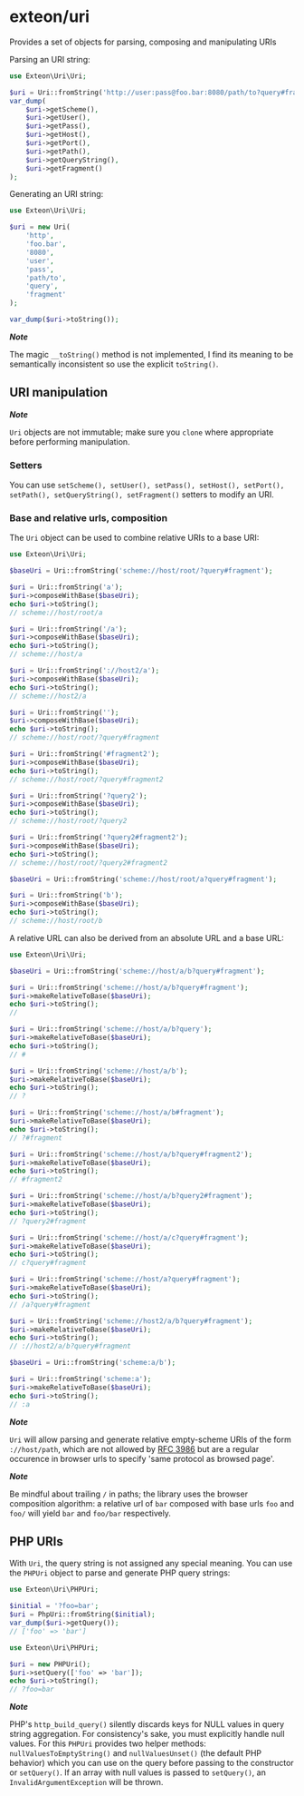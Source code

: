 # exteon/uri

Provides a set of objects for parsing, composing and manipulating URIs

Parsing an URI string:

```php
use Exteon\Uri\Uri;

$uri = Uri::fromString('http://user:pass@foo.bar:8080/path/to?query#fragment');
var_dump(
    $uri->getScheme(),
    $uri->getUser(),
    $uri->getPass(),
    $uri->getHost(),
    $uri->getPort(),
    $uri->getPath(),
    $uri->getQueryString(),
    $uri->getFragment()
);
```

Generating an URI string:

```php
use Exteon\Uri\Uri;

$uri = new Uri(
    'http',
    'foo.bar',
    '8080',
    'user',
    'pass',
    'path/to',
    'query',
    'fragment'
);

var_dump($uri->toString());
```

***Note***

The magic `__toString()` method is not implemented, I find its meaning to be
semantically inconsistent so use the explicit `toString()`.

## URI manipulation

***Note***

`Uri` objects are not immutable; make sure you `clone` where appropriate before
performing manipulation.

### Setters

You can use 
`setScheme(), setUser(), setPass(), setHost(), setPort(), setPath(), setQueryString(), setFragment()`
setters to modify an URI.

### Base and relative urls, composition

The `Uri` object can be used to combine relative URIs to a base URI:

```php
use Exteon\Uri\Uri;

$baseUri = Uri::fromString('scheme://host/root/?query#fragment');

$uri = Uri::fromString('a');
$uri->composeWithBase($baseUri);
echo $uri->toString();
// scheme://host/root/a

$uri = Uri::fromString('/a');
$uri->composeWithBase($baseUri);
echo $uri->toString();
// scheme://host/a

$uri = Uri::fromString('://host2/a');
$uri->composeWithBase($baseUri);
echo $uri->toString();
// scheme://host2/a

$uri = Uri::fromString('');
$uri->composeWithBase($baseUri);
echo $uri->toString();
// scheme://host/root/?query#fragment

$uri = Uri::fromString('#fragment2');
$uri->composeWithBase($baseUri);
echo $uri->toString();
// scheme://host/root/?query#fragment2

$uri = Uri::fromString('?query2');
$uri->composeWithBase($baseUri);
echo $uri->toString();
// scheme://host/root/?query2

$uri = Uri::fromString('?query2#fragment2');
$uri->composeWithBase($baseUri);
echo $uri->toString();
// scheme://host/root/?query2#fragment2

$baseUri = Uri::fromString('scheme://host/root/a?query#fragment');

$uri = Uri::fromString('b');
$uri->composeWithBase($baseUri);
echo $uri->toString();
// scheme://host/root/b
```

A relative URL can also be derived from an absolute URL and a base URL:

```php
use Exteon\Uri\Uri;

$baseUri = Uri::fromString('scheme://host/a/b?query#fragment');

$uri = Uri::fromString('scheme://host/a/b?query#fragment');
$uri->makeRelativeToBase($baseUri);
echo $uri->toString();
//

$uri = Uri::fromString('scheme://host/a/b?query');
$uri->makeRelativeToBase($baseUri);
echo $uri->toString();
// #

$uri = Uri::fromString('scheme://host/a/b');
$uri->makeRelativeToBase($baseUri);
echo $uri->toString();
// ?

$uri = Uri::fromString('scheme://host/a/b#fragment');
$uri->makeRelativeToBase($baseUri);
echo $uri->toString();
// ?#fragment

$uri = Uri::fromString('scheme://host/a/b?query#fragment2');
$uri->makeRelativeToBase($baseUri);
echo $uri->toString();
// #fragment2

$uri = Uri::fromString('scheme://host/a/b?query2#fragment');
$uri->makeRelativeToBase($baseUri);
echo $uri->toString();
// ?query2#fragment

$uri = Uri::fromString('scheme://host/a/c?query#fragment');
$uri->makeRelativeToBase($baseUri);
echo $uri->toString();
// c?query#fragment

$uri = Uri::fromString('scheme://host/a?query#fragment');
$uri->makeRelativeToBase($baseUri);
echo $uri->toString();
// /a?query#fragment

$uri = Uri::fromString('scheme://host2/a/b?query#fragment');
$uri->makeRelativeToBase($baseUri);
echo $uri->toString();
// ://host2/a/b?query#fragment

$baseUri = Uri::fromString('scheme:a/b');

$uri = Uri::fromString('scheme:a');
$uri->makeRelativeToBase($baseUri);
echo $uri->toString();
// :a
```

***Note***

`Uri` will allow parsing and generate relative empty-scheme URIs of the form 
`://host/path`, which are not allowed by 
[RFC 3986](https://tools.ietf.org/html/rfc3986) but are a regular occurence in 
browser urls to specify 'same protocol as browsed page'.

***Note***

Be mindful about trailing `/` in paths; the library uses the browser composition
algorithm: a relative url of `bar` composed with base urls `foo` and `foo/` will
yield `bar` and `foo/bar` respectively.

## PHP URIs

With `Uri`, the query string is not assigned any special meaning. You can use
the `PHPUri` object to parse and generate PHP query strings:

```php
use Exteon\Uri\PHPUri;

$initial = '?foo=bar';
$uri = PhpUri::fromString($initial);
var_dump($uri->getQuery());
// ['foo' => 'bar']
```

```php
use Exteon\Uri\PHPUri;

$uri = new PHPUri();
$uri->setQuery(['foo' => 'bar']);
echo $uri->toString();
// ?foo=bar
```

***Note***

PHP's `http_build_query()` silently discards keys for NULL values in query 
string aggregation. For consistency's sake, you must explicitly handle 
null values. For this `PHPUri` provides two helper methods: 
`nullValuesToEmptyString()` and `nullValuesUnset()` (the default PHP behavior) 
which you can use on the query before passing to the constructor or 
`setQuery()`. If an array with null values is passed to `setQuery()`, an 
`InvalidArgumentException` will be thrown. 